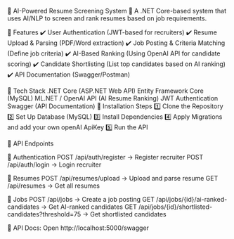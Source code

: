 📌 AI-Powered Resume Screening System
🚀 A .NET Core-based system that uses AI/NLP to screen and rank resumes based on job requirements.

🔹 Features
✔️ User Authentication (JWT-based for recruiters)
✔️ Resume Upload & Parsing (PDF/Word extraction)
✔️ Job Posting & Criteria Matching (Define job criteria)
✔️ AI-Based Ranking (Using OpenAI API for candidate scoring)
✔️ Candidate Shortlisting (List top candidates based on AI ranking)
✔️ API Documentation (Swagger/Postman)

🔹 Tech Stack
.NET Core (ASP.NET Web API)
Entity Framework Core (MySQL)
ML.NET / OpenAI API (AI Resume Ranking)
JWT Authentication
Swagger (API Documentation)
🔹 Installation Steps
1️⃣ Clone the Repository
2️⃣ Set Up Database (MySQL)
3️⃣ Install Dependencies
4️⃣ Apply Migrations and add your own openAI ApiKey
5️⃣ Run the API

🔹 API Endpoints

📌 Authentication
POST /api/auth/register → Register recruiter
POST /api/auth/login → Login recruiter

📌 Resumes
POST /api/resumes/upload → Upload and parse resume
GET /api/resumes → Get all resumes

📌 Jobs
POST /api/jobs → Create a job posting
GET /api/jobs/{id}/ai-ranked-candidates → Get AI-ranked candidates
GET /api/jobs/{id}/shortlisted-candidates?threshold=75 → Get shortlisted candidates

📌 API Docs:
Open http://localhost:5000/swagger

